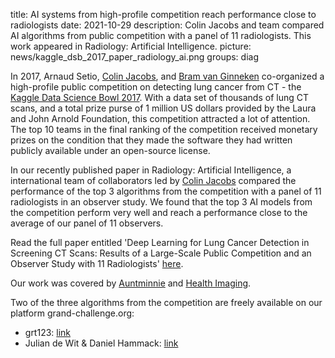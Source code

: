 title: AI systems from high-profile competition reach performance close to radiologists
date: 2021-10-29
description: Colin Jacobs and team compared AI algorithms from public competition with a panel of 11 radiologists. This work appeared in Radiology: Artificial Intelligence.
picture: news/kaggle_dsb_2017_paper_radiology_ai.png
groups: diag

In 2017, Arnaud Setio, [Colin Jacobs](https://www.diagnijmegen.nl/people/colin-jacobs/), and [Bram van Ginneken](https://www.diagnijmegen.nl/people/bram-van-ginneken/) co-organized a high-profile public competition on detecting lung cancer from CT - the [Kaggle Data Science Bowl 2017](https://www.kaggle.com/c/data-science-bowl-2017). With a data set of thousands of lung CT scans, and a total prize purse of 1 million US dollars provided by the Laura and John Arnold Foundation, this competition attracted a lot of attention. The top 10 teams in the final ranking of the competition received monetary prizes on the condition that they made the software they had written publicly available under an open-source license. 

In our recently published paper in Radiology: Artificial Intelligence, a international team of collaborators led by [Colin Jacobs](https://www.diagnijmegen.nl/people/colin-jacobs/) compared the performance of the top 3 algorithms from the competition with a panel of 11 radiologists in an observer study. We found that the top 3 AI models from the competition perform very well and reach a performance close to the average of our panel of 11 observers.

Read the full paper entitled 'Deep Learning for Lung Cancer Detection in Screening CT Scans: Results of a Large-Scale Public Competition and an Observer Study with 11 Radiologists' [here](https://doi.org/10.1148/ryai.2021210027).

Our work was covered by [Auntminnie](https://www.auntminnie.com/index.aspx?sec=sup&sub=cto&pag=dis&ItemID=133896) and [Health Imaging](https://www.healthimaging.com/topics/ai-emerging-technologies/ai-rivals-radiologists-lung-cancer-predictions).

Two of the three algorithms from the competition are freely available on our platform grand-challenge.org:

* grt123: [link](https://grand-challenge.org/algorithms/dsb2017-grt123/)
* Julian de Wit & Daniel Hammack: [link](https://grand-challenge.org/algorithms/lung-cancer-risk-estimation-on-thorax-ct-scans-dsb/)
